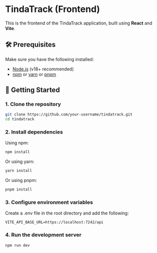 # TindaTrack (Frontend)

This is the frontend of the TindaTrack application, built using **React** and **Vite**.

## 🛠 Prerequisites

Make sure you have the following installed:

- [Node.js](https://nodejs.org/) (v18+ recommended)
- [npm](https://www.npmjs.com/) or [yarn](https://yarnpkg.com/) or [pnpm](https://pnpm.io/)

## 🚀 Getting Started

### 1. Clone the repository

```bash
git clone https://github.com/your-username/tindatrack.git
cd tindatrack
```

### 2. Install dependencies
Using npm:

```bash
npm install
```

Or using yarn:

```bash
yarn install
```

Or using pnpm:

```bash
pnpm install
```

### 3. Configure environment variables
Create a .env file in the root directory and add the following:

```env
VITE_API_BASE_URL=https://localhost:7242/api
```

### 4. Run the development server

```bash
npm run dev
```